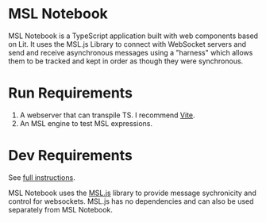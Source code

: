 # MSL Notebook
MSL Notebook is a TypeScript application built with web components based on Lit. It uses the MSL.js Library to connect with WebSocket servers and send and receive asynchronous messages using a "harness" which allows them to be tracked and kept in order as though they were synchronous.

# Run Requirements
1. A webserver that can transpile TS. I recommend [Vite](https://vitejs.dev/).
2. An MSL engine to test MSL expressions. 

# Dev Requirements
See [full instructions](https://nebula.mimix.io/en/msl-notebook/program-flow).

MSL Notebook uses the [MSL.js](https://nebula.mimix.io/en/msl-js/program-flow) library to provide message sychronicity and control for websockets. MSL.js has no dependencies and can also be used separately from MSL Notebook.
